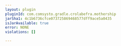 ```yaml
---
layout: plugin
pluginId: com.comsysto.gradle.crolabefra.mothership
jarSha1: 4c1b6736cfce073725869468577dff9ace5a0435
isJarAvailable: true
error: NONE
violations: []

---
```

